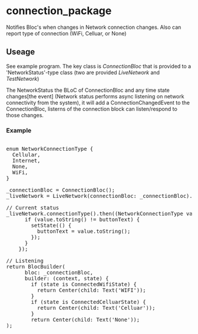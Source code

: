 # connection_package

Notifies Bloc's when changes in Network connection changes. Also can report type of connection (WiFi, Celluar, or None)

## Useage

See example program.
The key class is <i>ConnectionBloc</i> that is provided to a 'NetworkStatus'-type class (two are provided <i>LiveNetwork</i> and <i>TestNetwork</i>)

The NetworkStatus the BLoC of ConnectionBloc and any time state changes[the event] (Network status performs async listening on network connectivity from the system), it will add a ConnectionChangedEvent to the ConnectionBloc, listerns of the connection block can listen/respond to those changes.

### Example

<pre>

enum NetworkConnectionType {
  Cellular,
  Internet,
  None,
  WiFi,
}

_connectionBloc = ConnectionBloc();
_liveNetwork = LiveNetwork(connectionBloc: _connectionBloc)..listen();

// Current status
_liveNetwork.connectionType().then((NetworkConnectionType value) {
      if (value.toString() != buttonText) {
        setState(() {
          buttonText = value.toString();
        });
      }
    });

// Listening
return BlocBuilder(
      bloc: _connectionBloc,
      builder: (context, state) {
        if (state is ConnectedWifiState) {
          return Center(child: Text('WIFI'));
        }
        if (state is ConnectedCelluarState) {
          return Center(child: Text('Celluar'));
        }
        return Center(child: Text('None'));
);

</pre>
